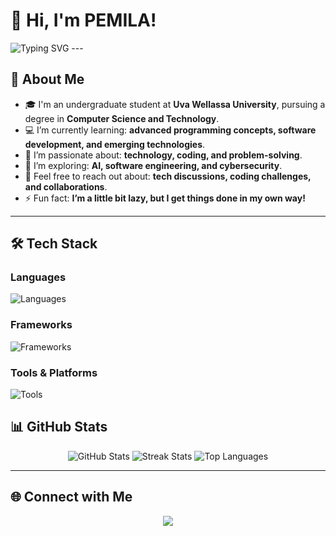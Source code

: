 # 👋 Hi, I'm PEMILA!

<img src="https://readme-typing-svg.herokuapp.com?font=Fira+Code&weight=500&size=25&pause=1000&color=6A5ACD&width=435&lines=Welcome+to+my+GitHub!;I'm+a+Passionate+Developer;Open+to+Collaborations!" alt="Typing SVG" />
---

## 🚀 **About Me**
- 🎓 I'm an undergraduate student at **Uva Wellassa University**, pursuing a degree in **Computer Science and Technology**.
- 💻 I’m currently learning: **advanced programming concepts, software development, and emerging technologies**.
- 🌱 I’m passionate about: **technology, coding, and problem-solving**.
- 🧠 I’m exploring: **AI, software engineering, and cybersecurity**.
- 💬 Feel free to reach out about: **tech discussions, coding challenges, and collaborations**.
- ⚡ Fun fact: **I’m a little bit lazy, but I get things done in my own way!**
---

## 🛠️ **Tech Stack**

### Languages  
![Languages](https://skillicons.dev/icons?i=js,ts,python,java,c,cpp)

### Frameworks  
![Frameworks](https://skillicons.dev/icons?i=react,angular,nodejs,django)

### Tools & Platforms  
![Tools](https://skillicons.dev/icons?i=git,github,docker,kubernetes,aws,figma)

## 📊 **GitHub Stats**
<p align="center">
  <img src="https://github-readme-stats.vercel.app/api?username=yourusername&show_icons=true&theme=radical" alt="GitHub Stats" />
  <img src="https://github-readme-streak-stats.herokuapp.com/?user=yourusername&theme=radical" alt="Streak Stats" />
  <img src="https://github-readme-stats.vercel.app/api/top-langs/?username=yourusername&layout=compact&theme=radical" alt="Top Languages" />
</p>

---

## 🌐 **Connect with Me**
<p align="center">
  <a href="https://linkedin.com/in/yourusername"><img src="https://img.shields.io/badge/LinkedIn-blue?logo=linkedin&style=for-the-badge" /></a>
